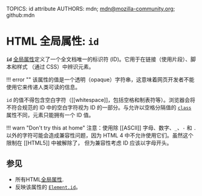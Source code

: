 TOPICS: id attribute
AUTHORS: mdn; mdn@mozilla-community.org; github:mdn

# HTML 全局属性: `id`

**`id`** [全局属性](/zh-hans/webfrontend/HTML_Global_Attributes)定义了一个全文档唯一的标识符 (ID)。它用于在链接（使用片段）、脚本和样式
（通过 CSS）中辨识元素。

!!! error ""
    该属性的值是一个透明（opaque）字符串，这意味着网页开发者不能使用它来传递人类可读的信息。

`id` 的值不得包含空白字符（[[whitespace]]，包括空格和制表符等）。浏览器会将不符合规范的 ID 中的空白字符视为 ID 的一部分。与允许以空格分隔值的 [`class`](/zh-hans/webfrontend/class_attribute)
属性不同，元素只能拥有一个 ID 值。

!!! warn "Don't try this at home"
   注意：使用除 [[ASCII]] 字母、数字、`_`、`-` 和 `.` 以外的字符可能会造成兼容性问题，因为 HTML 4 中不允许使用它们。虽然这个限制在 [[HTML5]] 中被解除了，
   但为兼容性考虑 ID 应该以字母开头。

## 参见

- 所有HTML[全局属性](/zh-hans/webfrontend/HTML_Global_Attributes).
- 反映该属性的 [`Element.id`](/zh-hans/webfrontend/Element.id)。
